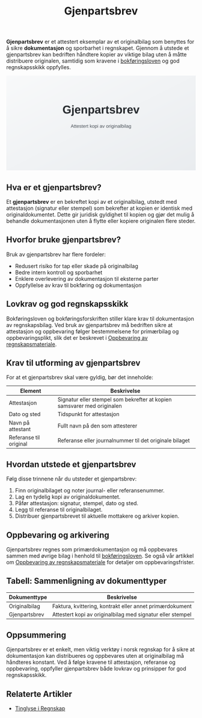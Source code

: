 ﻿---
title: "Gjenpartsbrev"
seoTitle: "Gjenpartsbrev | Definisjon, krav og oppbevaring"
description: "Gjenpartsbrev er et attestert eksemplar av et originalbilag brukt for dokumentasjon og sporbarhet i regnskap."
summary: "Gjenpartsbrev i regnskap: definisjon, krav, utforming og oppbevaring."
---

**Gjenpartsbrev** er et attestert eksemplar av et originalbilag som benyttes for å sikre **dokumentasjon** og sporbarhet i regnskapet. Gjennom å utstede et gjenpartsbrev kan bedriften håndtere kopier av viktige bilag uten å måtte distribuere originalen, samtidig som kravene i [bokføringsloven](/blogs/regnskap/hva-er-bokforingsloven "Hva er Bokføringsloven? Krav, regler og veiledning") og god regnskapsskikk oppfylles.

![Gjenpartsbrev](gjenpartsbrev-image.svg)

## Hva er et gjenpartsbrev?

Et **gjenpartsbrev** er en bekreftet kopi av et originalbilag, utstedt med attestasjon (signatur eller stempel) som bekrefter at kopien er identisk med originaldokumentet. Dette gir juridisk gyldighet til kopien og gjør det mulig å behandle dokumentasjonen uten å flytte eller kopiere originalen flere steder.

## Hvorfor bruke gjenpartsbrev?

Bruk av gjenpartsbrev har flere fordeler:

* Redusert risiko for tap eller skade på originalbilag
* Bedre intern kontroll og sporbarhet
* Enklere overlevering av dokumentasjon til eksterne parter
* Oppfyllelse av krav til bokføring og dokumentasjon

## Lovkrav og god regnskapsskikk

Bokføringsloven og bokføringsforskriften stiller klare krav til dokumentasjon av regnskapsbilag. Ved bruk av gjenpartsbrev må bedriften sikre at attestasjon og oppbevaring følger bestemmelsene for primærbilag og oppbevaringsplikt, slik det er beskrevet i [Oppbevaring av regnskapsmateriale](/blogs/regnskap/oppbevaring-av-regnskapsmateriale "Oppbevaring av Regnskapsmateriale - Krav, Frister og Beste Praksis i Norge").

## Krav til utforming av gjenpartsbrev

For at et gjenpartsbrev skal være gyldig, bør det inneholde:

| Element                | Beskrivelse                                                               |
|------------------------|---------------------------------------------------------------------------|
| Attestasjon            | Signatur eller stempel som bekrefter at kopien samsvarer med originalen    |
| Dato og sted           | Tidspunkt for attestasjon                                                  |
| Navn på attestant      | Fullt navn på den som attesterer                                          |
| Referanse til original | Referanse eller journalnummer til det originale bilaget                    |

## Hvordan utstede et gjenpartsbrev

Følg disse trinnene når du utsteder et gjenpartsbrev:

1. Finn originalbilaget og noter journal- eller referansenummer.
2. Lag en tydelig kopi av originaldokumentet.
3. Påfør attestasjon: signatur, stempel, dato og sted.
4. Legg til referanse til originalbilaget.
5. Distribuer gjenpartsbrevet til aktuelle mottakere og arkiver kopien.

## Oppbevaring og arkivering

Gjenpartsbrev regnes som primærdokumentasjon og må oppbevares sammen med øvrige bilag i henhold til [bokføringsloven](/blogs/regnskap/hva-er-bokforingsloven "Hva er Bokføringsloven? Krav, regler og veiledning"). Se også vår artikkel om [Oppbevaring av regnskapsmateriale](/blogs/regnskap/oppbevaring-av-regnskapsmateriale "Oppbevaring av Regnskapsmateriale - Krav, Frister og Beste Praksis i Norge") for detaljer om oppbevaringsfrister.

## Tabell: Sammenligning av dokumenttyper

| Dokumenttype    | Beskrivelse                                          |
|-----------------|------------------------------------------------------|
| Originalbilag   | Faktura, kvittering, kontrakt eller annet primærdokument |
| Gjenpartsbrev   | Attestert kopi av originalbilag med signatur eller stempel |

## Oppsummering

Gjenpartsbrev er et enkelt, men viktig verktøy i norsk regnskap for å sikre at dokumentasjon kan distribueres og oppbevares uten at originalbilag må håndteres konstant. Ved å følge kravene til attestasjon, referanse og oppbevaring, oppfyller gjenpartsbrev både lovkrav og prinsipper for god regnskapsskikk.

## Relaterte Artikler

* [Tinglyse i Regnskap](/blogs/regnskap/tinglyse "Tinglyse i Regnskap: En Guide til Tinglysing")











